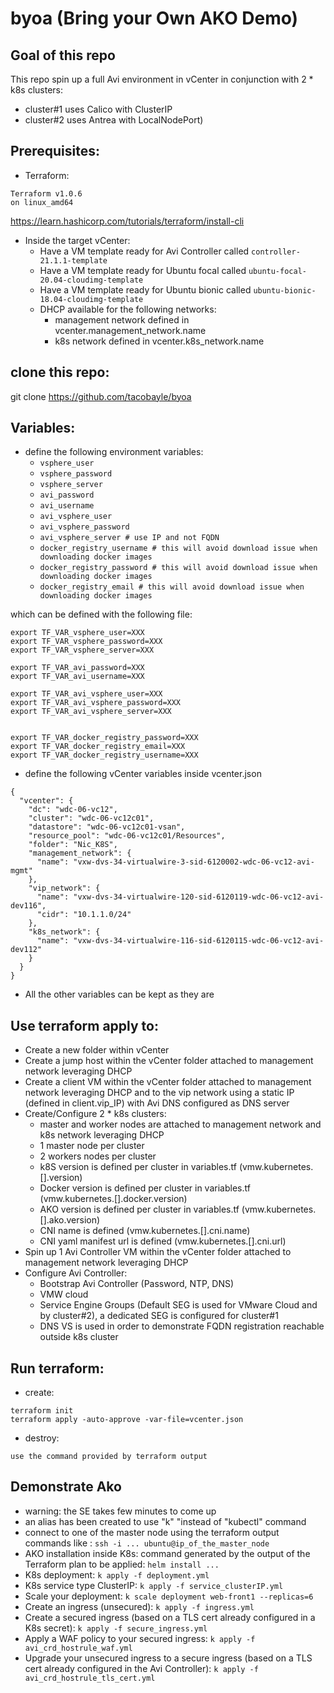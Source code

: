 # byoa (Bring your Own AKO Demo)

## Goal of this repo
This repo spin up a full Avi environment in vCenter in conjunction with 2 * k8s clusters:
- cluster#1 uses Calico with ClusterIP
- cluster#2 uses Antrea with LocalNodePort)

## Prerequisites:
- Terraform:
```shell
Terraform v1.0.6
on linux_amd64
```
https://learn.hashicorp.com/tutorials/terraform/install-cli

- Inside the target vCenter:
  - Have a VM template ready for Avi Controller called ```controller-21.1.1-template```
  - Have a VM template ready for Ubuntu focal called ```ubuntu-focal-20.04-cloudimg-template```
  - Have a VM template ready for Ubuntu bionic called ```ubuntu-bionic-18.04-cloudimg-template```
  - DHCP available for the following networks:
    - management network defined in vcenter.management_network.name
    - k8s network defined in vcenter.k8s_network.name


## clone this repo:

git clone https://github.com/tacobayle/byoa

## Variables:
- define the following environment variables:
  - ```vsphere_user```
  - ```vsphere_password```
  - ```vsphere_server```
  - ```avi_password```
  - ```avi_username```
  - ```avi_vsphere_user```
  - ```avi_vsphere_password```
  - ```avi_vsphere_server # use IP and not FQDN```
  - ```docker_registry_username # this will avoid download issue when downloading docker images```
  - ```docker_registry_password # this will avoid download issue when downloading docker images```
  - ```docker_registry_email # this will avoid download issue when downloading docker images```

which can be defined with the following file:

```
export TF_VAR_vsphere_user=XXX
export TF_VAR_vsphere_password=XXX
export TF_VAR_vsphere_server=XXX

export TF_VAR_avi_password=XXX
export TF_VAR_avi_username=XXX

export TF_VAR_avi_vsphere_user=XXX
export TF_VAR_avi_vsphere_password=XXX
export TF_VAR_avi_vsphere_server=XXX


export TF_VAR_docker_registry_password=XXX
export TF_VAR_docker_registry_email=XXX
export TF_VAR_docker_registry_username=XXX
```

- define the following vCenter variables inside vcenter.json
```
{
  "vcenter": {
    "dc": "wdc-06-vc12",
    "cluster": "wdc-06-vc12c01",
    "datastore": "wdc-06-vc12c01-vsan",
    "resource_pool": "wdc-06-vc12c01/Resources",
    "folder": "Nic_K8S",
    "management_network": {
      "name": "vxw-dvs-34-virtualwire-3-sid-6120002-wdc-06-vc12-avi-mgmt"
    },
    "vip_network": {
      "name": "vxw-dvs-34-virtualwire-120-sid-6120119-wdc-06-vc12-avi-dev116",
      "cidr": "10.1.1.0/24"
    },
    "k8s_network": {
      "name": "vxw-dvs-34-virtualwire-116-sid-6120115-wdc-06-vc12-avi-dev112"
    }
  }
}
```

- All the other variables can be kept as they are


## Use terraform apply to:
- Create a new folder within vCenter
- Create a jump host within the vCenter folder attached to management network leveraging DHCP
- Create a client VM within the vCenter folder attached to management network leveraging DHCP and to the vip network using a static IP (defined in client.vip_IP) with Avi DNS configured as DNS server
- Create/Configure 2 * k8s clusters:
  - master and worker nodes are attached to management network and k8s network leveraging DHCP
  - 1 master node per cluster
  - 2 workers nodes per cluster
  - k8S version is defined per cluster in variables.tf (vmw.kubernetes.[].version)
  - Docker version is defined per cluster in variables.tf (vmw.kubernetes.[].docker.version)
  - AKO version is defined per cluster in variables.tf (vmw.kubernetes.[].ako.version)
  - CNI name is defined (vmw.kubernetes.[].cni.name)
  - CNI yaml manifest url is defined (vmw.kubernetes.[].cni.url)
- Spin up 1 Avi Controller VM within the vCenter folder attached to management network leveraging DHCP
- Configure Avi Controller:
  - Bootstrap Avi Controller (Password, NTP, DNS)
  - VMW cloud
  - Service Engine Groups (Default SEG is used for VMware Cloud and by cluster#2), a dedicated SEG is configured for cluster#1
  - DNS VS is used in order to demonstrate FQDN registration reachable outside k8s cluster
  

## Run terraform:
- create:
```
terraform init
terraform apply -auto-approve -var-file=vcenter.json
```
- destroy:
```
use the command provided by terraform output
```

## Demonstrate Ako
- warning: the SE takes few minutes to come up
- an alias has been created to use "k" "instead of "kubectl" command
- connect to one of the master node using the terraform output commands like : ```ssh -i ... ubuntu@ip_of_the_master_node```
- AKO installation inside K8s: command generated by the output of the Terraform plan to be applied: ```helm install ...```
- K8s deployment:  ```k apply -f deployment.yml```
- K8s service type ClusterIP: ```k apply -f service_clusterIP.yml```
- Scale your deployment: ```k scale deployment web-front1 --replicas=6```
- Create an ingress (unsecured): ```k apply -f ingress.yml```
- Create a secured ingress (based on a TLS cert already configured in a K8s secret): ```k apply -f secure_ingress.yml```
- Apply a WAF policy to your secured ingress: ```k apply -f avi_crd_hostrule_waf.yml```
- Upgrade your unsecured ingress to a secure ingress (based on a TLS cert already configured in the Avi Controller): ```k apply -f avi_crd_hostrule_tls_cert.yml```